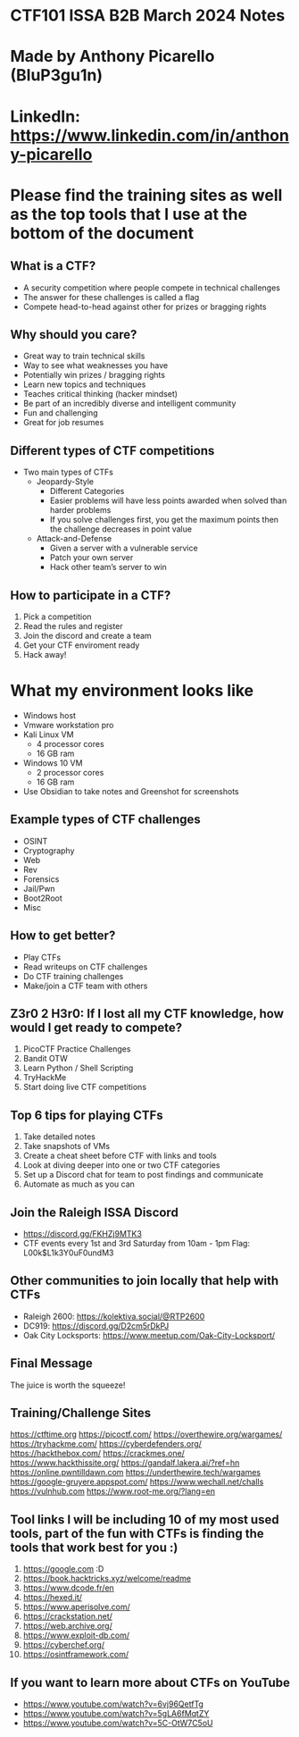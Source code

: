 # CTF101 ISSA B2B March 2024 Notes
# Made by Anthony Picarello (BluP3gu1n)
# LinkedIn: https://www.linkedin.com/in/anthony-picarello

# Please find the training sites as well as the top tools that I use at the bottom of the document


## What is a CTF?

- A security competition where people compete in technical challenges
- The answer for these challenges is called a flag
- Compete head-to-head against other for prizes or bragging rights

## Why should you care?

- Great way to train technical skills
- Way to see what weaknesses you have 
- Potentially win prizes / bragging rights
- Learn new topics and techniques
- Teaches critical thinking (hacker mindset)
- Be part of an incredibly diverse and intelligent community
- Fun and challenging
- Great for job resumes

## Different types of CTF competitions

- Two main types of CTFs
	- Jeopardy-Style
		- Different Categories
		- Easier problems will have less points awarded when solved than harder problems
		- If you solve challenges first, you get the maximum points then the challenge decreases in point value
	- Attack-and-Defense
		- Given a server with a vulnerable service
		- Patch your own server
		- Hack other team’s server to win

## How to participate in a CTF?

1. Pick a competition
2. Read the rules and register
3. Join the discord and create a team
4. Get your CTF enviroment ready
5. Hack away!

# What my environment looks like

- Windows host
- Vmware workstation pro
- Kali Linux VM 
	- 4 processor cores
	- 16 GB ram
- Windows 10 VM
	- 2 processor cores
	- 16 GB ram
- Use Obsidian to take notes and Greenshot for screenshots

## Example types of CTF challenges
- OSINT
- Cryptography
- Web 
- Rev
- Forensics
- Jail/Pwn
- Boot2Root
- Misc

## How to get better?
- Play CTFs
- Read writeups on CTF challenges
- Do CTF training challenges
- Make/join a CTF team with others

## Z3r0 2 H3r0: If I lost all my CTF knowledge, how would I get ready to compete?

1. PicoCTF Practice Challenges
2. Bandit OTW
3. Learn Python / Shell Scripting
4. TryHackMe
5. Start doing live CTF competitions

## Top 6 tips for playing CTFs

1. Take detailed notes
2. Take snapshots of VMs
3. Create a cheat sheet before CTF with links and tools
4. Look at diving deeper into one or two CTF categories
5. Set up a Discord chat for team to post findings and communicate
6. Automate as much as you can

## Join the Raleigh ISSA Discord

- https://discord.gg/FKHZj9MTK3
- CTF events every 1st and 3rd Saturday from 10am - 1pm
Flag: L00k$L1k3Y0uF0undM3

## Other communities to join locally that help with CTFs

- Raleigh 2600: https://kolektiva.social/@RTP2600
- DC919: https://discord.gg/D2cm5rDkPJ
- Oak City Locksports: https://www.meetup.com/Oak-City-Locksport/

## Final Message

The juice is worth the squeeze! 

## Training/Challenge Sites

https://ctftime.org
https://picoctf.com/
https://overthewire.org/wargames/
https://tryhackme.com/
https://cyberdefenders.org/
https://hackthebox.com/
https://crackmes.one/
https://www.hackthissite.org/
https://gandalf.lakera.ai/?ref=hn
https://online.pwntilldawn.com
https://underthewire.tech/wargames
https://google-gruyere.appspot.com/
https://www.wechall.net/challs
https://vulnhub.com
https://www.root-me.org/?lang=en

## Tool links **I will be including 10 of my most used tools, part of the fun with CTFs is finding the tools that work best for you :)**

1. https://google.com :D
2. https://book.hacktricks.xyz/welcome/readme
3. https://www.dcode.fr/en
4. https://hexed.it/
5. https://www.aperisolve.com/
6. https://crackstation.net/
7. https://web.archive.org/
8. https://www.exploit-db.com/
9. https://cyberchef.org/
10. https://osintframework.com/

## If you want to learn more about CTFs on YouTube

- https://www.youtube.com/watch?v=6vj96QetfTg
- https://www.youtube.com/watch?v=5gLA6fMqtZY
- https://www.youtube.com/watch?v=5C-OtW7C5oU
